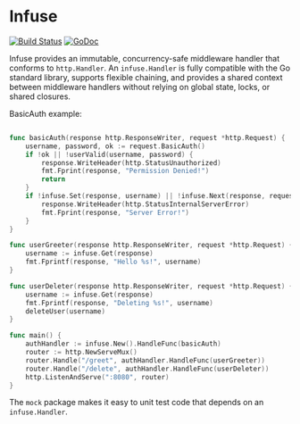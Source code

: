 Infuse
======

[![Build Status](https://api.travis-ci.org/sclevine/infuse.png?branch=master)](http://travis-ci.org/sclevine/infuse)
[![GoDoc](https://godoc.org/github.com/sclevine/infuse?status.svg)](https://godoc.org/github.com/sclevine/infuse)

Infuse provides an immutable, concurrency-safe middleware handler
that conforms to `http.Handler`. An `infuse.Handler` is fully compatible with
the Go standard library, supports flexible chaining, and provides a shared
context between middleware handlers without relying on global state, locks,
or shared closures.

BasicAuth example:
```go

func basicAuth(response http.ResponseWriter, request *http.Request) {
    username, password, ok := request.BasicAuth()
    if !ok || !userValid(username, password) {
        response.WriteHeader(http.StatusUnauthorized)
        fmt.Fprint(response, "Permission Denied!")
        return
    }
	if !infuse.Set(response, username) || !infuse.Next(response, request) {
	    response.WriteHeader(http.StatusInternalServerError)
	    fmt.Fprint(response, "Server Error!")
	}
}

func userGreeter(response http.ResponseWriter, request *http.Request) {
    username := infuse.Get(response)
    fmt.Fprintf(response, "Hello %s!", username)
}

func userDeleter(response http.ResponseWriter, request *http.Request) {
    username := infuse.Get(response)
    fmt.Fprintf(response, "Deleting %s!", username)
    deleteUser(username)
}

func main() {
    authHandler := infuse.New().HandleFunc(basicAuth)
    router := http.NewServeMux()
    router.Handle("/greet", authHandler.HandleFunc(userGreeter))
    router.Handle("/delete", authHandler.HandleFunc(userDeleter))
    http.ListenAndServe(":8080", router)
}
```

The `mock` package makes it easy to unit test code that depends on an
`infuse.Handler`.